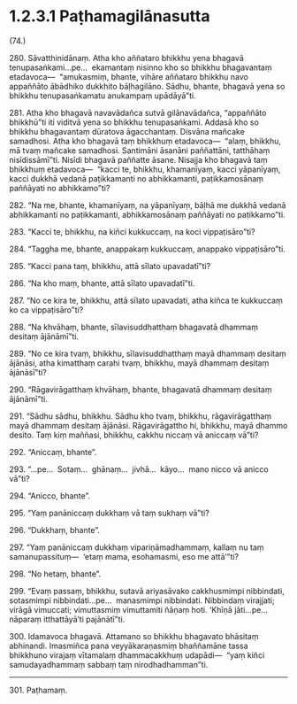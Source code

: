 # 1.2.3.1 Paṭhamagilānasutta

(74.)

280\. Sāvatthinidānaṃ. Atha kho aññataro bhikkhu yena bhagavā tenupasaṅkami…pe…  ekamantaṃ nisinno kho so bhikkhu bhagavantaṃ etadavoca—  “amukasmiṃ, bhante, vihāre aññataro bhikkhu navo appaññāto ābādhiko dukkhito bāḷhagilāno. Sādhu, bhante, bhagavā yena so bhikkhu tenupasaṅkamatu anukampaṃ upādāyā”ti.

281\. Atha kho bhagavā navavādañca sutvā gilānavādañca, “appaññāto bhikkhū”ti iti viditvā yena so bhikkhu tenupasaṅkami. Addasā kho so bhikkhu bhagavantaṃ dūratova āgacchantaṃ. Disvāna mañcake samadhosi. Atha kho bhagavā taṃ bhikkhuṃ etadavoca—  “alaṃ, bhikkhu, mā tvaṃ mañcake samadhosi. Santimāni āsanāni paññattāni, tatthāhaṃ nisīdissāmī”ti. Nisīdi bhagavā paññatte āsane. Nisajja kho bhagavā taṃ bhikkhuṃ etadavoca—  “kacci te, bhikkhu, khamanīyaṃ, kacci yāpanīyaṃ, kacci dukkhā vedanā paṭikkamanti no abhikkamanti, paṭikkamosānaṃ paññāyati no abhikkamo”ti?

282\. “Na me, bhante, khamanīyaṃ, na yāpanīyaṃ, bāḷhā me dukkhā vedanā abhikkamanti no paṭikkamanti, abhikkamosānaṃ paññāyati no paṭikkamo”ti.

283\. “Kacci te, bhikkhu, na kiñci kukkuccaṃ, na koci vippaṭisāro”ti?

284\. “Taggha me, bhante, anappakaṃ kukkuccaṃ, anappako vippaṭisāro”ti.

285\. “Kacci pana taṃ, bhikkhu, attā sīlato upavadatī”ti?

286\. “Na kho maṃ, bhante, attā sīlato upavadatī”ti.

287\. “No ce kira te, bhikkhu, attā sīlato upavadati, atha kiñca te kukkuccaṃ ko ca vippaṭisāro”ti?

288\. “Na khvāhaṃ, bhante, sīlavisuddhatthaṃ bhagavatā dhammaṃ desitaṃ ājānāmī”ti.

289\. “No ce kira tvaṃ, bhikkhu, sīlavisuddhatthaṃ mayā dhammaṃ desitaṃ ājānāsi, atha kimatthaṃ carahi tvaṃ, bhikkhu, mayā dhammaṃ desitaṃ ājānāsī”ti?

290\. “Rāgavirāgatthaṃ khvāhaṃ, bhante, bhagavatā dhammaṃ desitaṃ ājānāmī”ti.

291\. “Sādhu sādhu, bhikkhu. Sādhu kho tvaṃ, bhikkhu, rāgavirāgatthaṃ mayā dhammaṃ desitaṃ ājānāsi. Rāgavirāgattho hi, bhikkhu, mayā dhammo desito. Taṃ kiṃ maññasi, bhikkhu, cakkhu niccaṃ vā aniccaṃ vā”ti?

292\. “Aniccaṃ, bhante”.

293\. “…pe…  Sotaṃ…  ghānaṃ…  jivhā…  kāyo…  mano nicco vā anicco vā”ti?

294\. “Anicco, bhante”.

295\. “Yaṃ panāniccaṃ dukkhaṃ vā taṃ sukhaṃ vā”ti?

296\. “Dukkhaṃ, bhante”.

297\. “Yaṃ panāniccaṃ dukkhaṃ vipariṇāmadhammaṃ, kallaṃ nu taṃ samanupassituṃ—  ‘etaṃ mama, esohamasmi, eso me attā’”ti?

298\. “No hetaṃ, bhante”.

299\. “Evaṃ passaṃ, bhikkhu, sutavā ariyasāvako cakkhusmimpi nibbindati, sotasmimpi nibbindati…pe…  manasmimpi nibbindati. Nibbindaṃ virajjati; virāgā vimuccati; vimuttasmiṃ vimuttamiti ñāṇaṃ hoti. ‘Khīṇā jāti…pe…  nāparaṃ itthattāyā’ti pajānātī”ti.

300\. Idamavoca bhagavā. Attamano so bhikkhu bhagavato bhāsitaṃ abhinandi. Imasmiñca pana veyyākaraṇasmiṃ bhaññamāne tassa bhikkhuno virajaṃ vītamalaṃ dhammacakkhuṃ udapādi—  “yaṃ kiñci samudayadhammaṃ sabbaṃ taṃ nirodhadhamman”ti.

---

301\. Paṭhamaṃ.

